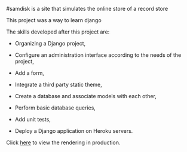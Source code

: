 #samdisk is a site that simulates the online store of a record store

This project was a way to learn django

The skills developed after this project are:

  - Organizing a Django project,

  - Configure an administration interface according to the needs of the project,

  - Add a form,

  - Integrate a third party static theme,

  - Create a database and associate models with each other,

  - Perform basic database queries,

  - Add unit tests,

  - Deploy a Django application on Heroku servers.
  
  Click [here](https://samdisk.herokuapp.com) to view the rendering in production.

